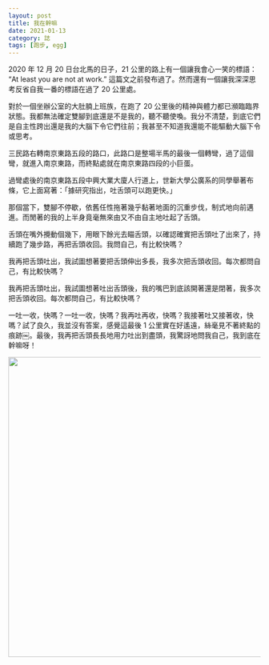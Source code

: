 ```yaml
---
layout: post
title: 我在幹嘛
date: 2021-01-13
category: 誌
tags: [跑步, egg]
---
```


2020 年 12 月 20 日台北馬的日子，21 公里的路上有一個讓我會心一笑的標語： “At least you are not at work.”  這篇文之前發布過了。然而還有一個讓我深深思考反省自我一番的標語在過了 20 公里處。

對於一個坐辦公室的大肚腩上班族，在跑了 20 公里後的精神與體力都已瀕臨臨界狀態。我都無法確定雙腳到底還是不是我的，聽不聽使喚。我分不清楚，到底它們是自主性跨出還是我的大腦下令它們往前；我甚至不知道我還能不能驅動大腦下令或思考。

<!--more-->

三民路右轉南京東路五段的路口，此路口是整場半馬的最後一個轉彎，過了這個彎，就進入南京東路，而終點處就在南京東路四段的小巨蛋。

過彎處後的南京東路五段中興大業大廈人行道上，世新大學公廣系的同學舉著布條，它上面寫著：「據研究指出，吐舌頭可以跑更快。」

那個當下，雙腳不停歇，依舊任性拖著幾乎黏著地面的沉重步伐，制式地向前邁進。而閒著的我的上半身竟毫無來由又不由自主地吐起了舌頭。

舌頭在嘴外攪動個幾下，用眼下餘光去瞄舌頭，以確認確實把舌頭吐了出來了，持續跑了幾步路，再把舌頭收回。我問自己，有比較快嗎？

我再把舌頭吐出，我試圖想著要把舌頭伸出多長，我多次把舌頭收回。每次都問自己，有比較快嗎？

我再把舌頭吐出，我試圖想著吐出舌頭後，我的嘴巴到底該開著還是閉著，我多次把舌頭收回。每次都問自己，有比較快嗎？

一吐一收，快嗎？一吐一收，快嗎？我再吐再收，快嗎？我接著吐又接著收，快嗎？試了良久，我並沒有答案，感覺這最後 1 公里實在好遙遠，絲毫見不著終點的痕跡￼。最後，我再把舌頭長長地用力吐出到盡頭，我驚訝地問我自己，我到底在幹嘛呀！


<img src="/blog/assets/images/2021/tongue.jpg" style="width:600px"/>

